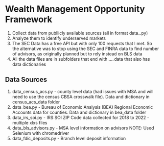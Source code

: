 # Wealth Management Opportunity Framework

1. Collect data from publlicly available sources (all in format data_<source>.py)
2. Analyze them to identify underserved markets
3. The SEC Data has a free API but with only 100 requests that I met.  So the alternative was to stop using the SEC and FINRA data to find number of advisors, as originally planned but to rely instead on BLS data
4. All the data files are in subfolders that end with ..._data that also has data dictionaries 

## Data Sources

1. data_census_acs.py - county level data (had issues with MSA and will need to use the census CBSA crosswalk file).  Data and dictionary in census_acs_data folder
2. data_bea.py - Bureau of Economic Analysis (BEA) Regional Economic Accounts data for counties.  Data and dictionary in bea_data folder
3. data_irs_soi.py - IRS SOI ZIP Code data collected for 2018 to 2022 - multiple xlxs files
4. data_bls_advisors.py - MSA level information on advisors NOTE: Used Selenium with chromedriver
5. data_fdic_deposits.py - Branch level deposit information 